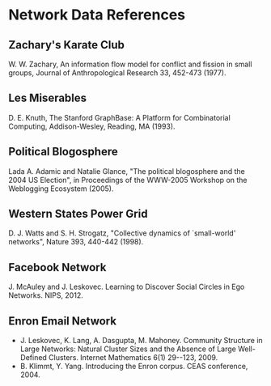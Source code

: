 # Network Data References
## Zachary's Karate Club
W. W. Zachary, An information flow model for conflict and fission in small groups, Journal of Anthropological Research 33, 452-473 (1977).
## Les Miserables
D. E. Knuth, The Stanford GraphBase: A Platform for Combinatorial Computing, Addison-Wesley, Reading, MA (1993).
## Political Blogosphere
Lada A. Adamic and Natalie Glance, "The political blogosphere and the 2004 US Election", in Proceedings of the WWW-2005 Workshop on the Weblogging Ecosystem (2005).
## Western States Power Grid
D. J. Watts and S. H. Strogatz, "Collective dynamics of `small-world' networks", Nature 393, 440-442 (1998).
## Facebook Network 
J. McAuley and J. Leskovec. Learning to Discover Social Circles in Ego Networks. NIPS, 2012.
## Enron Email Network 
- J. Leskovec, K. Lang, A. Dasgupta, M. Mahoney. Community Structure in Large Networks: Natural Cluster Sizes and the Absence of Large Well-Defined Clusters. Internet Mathematics 6(1) 29--123, 2009.
- B. Klimmt, Y. Yang. Introducing the Enron corpus. CEAS conference, 2004.